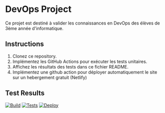 # DevOps Project

Ce projet est destiné à valider les connaissances en DevOps des élèves de 3ème année d'informatique.

## Instructions

1. Clonez ce repository.
2. Implémentez les GitHub Actions pour exécuter les tests unitaires.
3. Affichez les résultats des tests dans ce fichier README.
4. Implémentez une github action pour déployer automatiquement le site sur un hebergement gratuit (Netlify)

## Test Results
[![Build](https://github.com/Klaiment/CC1-DEVOPS-3INFO/actions/workflows/node.js.yml/badge.svg?event=push)](https://github.com/Klaiment/CC1-DEVOPS-3INFO/actions/workflows/node.js.yml)
[![Tests](https://github.com/Klaiment/CC1-DEVOPS-3INFO/actions/workflows/node.js.yml/badge.svg?event=tests)](https://github.com/Klaiment/CC1-DEVOPS-3INFO/actions/workflows/node.js.yml)
[![Deploy](https://github.com/Klaiment/CC1-DEVOPS-3INFO/actions/workflows/node.js.yml/badge.svg?event=Deploy)](https://github.com/Klaiment/CC1-DEVOPS-3INFO/actions/workflows/node.js.yml)
